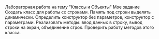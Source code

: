Лабораторная работа на тему "Классы и Объекты"
Мое задание
Создать класс для работы со строками. Память под строки выделять динамически. Определить конструктор без параметров, конструктор с параметрами. Реализовать методы: ввод данных в строку, вывод строки на экран, объединение строк. Проверить работу методов этого класса.
